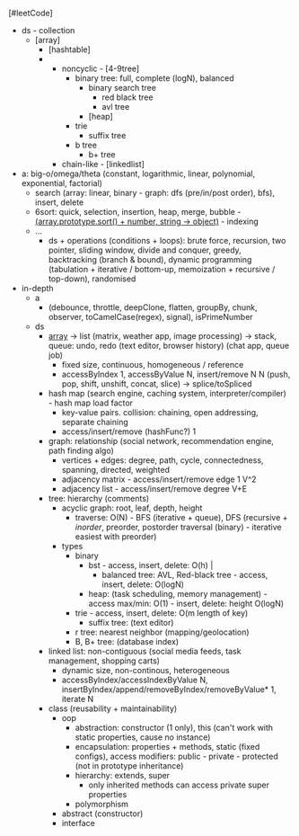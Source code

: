 [#leetCode]
- ds - collection
	- [array]
		- [hashtable]
		- [2graph]: spanning
			- noncyclic - [4-9tree]
				- binary tree: full, complete (logN), balanced
					- binary search tree
						- red black tree
						- avl tree
					- [heap]
				- trie
					- suffix tree
				- b tree
					- b+ tree
			- chain-like - [linkedlist]
- a: big-o/omega/theta (constant, logarithmic, linear, polynomial, exponential, factorial)
	- search (array: linear, binary - graph: dfs (pre/in/post order), bfs), insert, delete
	- 6sort: quick, selection, insertion, heap, merge, bubble - [(array.prototype.sort() + number, string -> object)](https://stackoverflow.com/questions/3423394/algorithm-of-javascript-sort-function) - indexing
	- ...
		- ds + operations (conditions + loops): brute force, recursion, two pointer, sliding window, divide and conquer, greedy, backtracking (branch & bound), dynamic programming (tabulation + iterative / bottom-up, memoization + recursive / top-down), randomised   
- in-depth
	- a 
		- (debounce, throttle, deepClone, flatten, groupBy, chunk, observer, toCamelCase(regex), signal), isPrimeNumber
	- ds
		- [array](https://stackoverflow.com/questions/75734006/are-all-data-structures-implemented-with-arrays-and-linked-structures)  -> list (matrix, weather app, image processing) -> stack, queue: undo, redo (text editor, browser history) (chat app, queue job)
			- fixed size, continuous, homogeneous / reference
			- accessByIndex 1, accessByValue N, insert/remove N N (push, pop, shift, unshift, concat, slice) ->  splice/toSpliced
		- hash map (search engine, caching system, interpreter/compiler) - hash map load factor
			- key-value pairs. collision: chaining, open addressing, separate chaining
			- access/insert/remove (hashFunc?) 1
		- graph: relationship (social network, recommendation engine, path finding algo)
			- vertices + edges: degree, path, cycle, connectedness, spanning, directed, weighted
			- adjacency matrix - access/insert/remove edge 1 V^2
			- adjacency list - access/insert/remove degree V+E
		- tree: hierarchy (comments)
			- acyclic graph: root, leaf, depth, height
				- traverse: O(N) - BFS (iterative + queue), DFS (recursive + *inorder*, preorder, postorder traversal (binary) - iterative easiest with preorder)
			- types
				- binary
					- bst - access, insert, delete: O(h) |
						- balanced tree: AVL, Red-black tree - access, insert, delete: O(logN)
					- heap: (task scheduling, memory management) - access max/min: O(1) - insert, delete: height O(logN) 
				- trie - access, insert, delete: O(m length of key)
					- suffix tree: (text editor)
				- r tree: nearest neighbor (mapping/geolocation)
				- B, B+ tree: (database index)
		- linked list: non-contiguous (social media feeds, task management, shopping carts)
			- dynamic size, non-continous, heterogeneous
			- accessByIndex/accessIndexByValue N, insertByIndex/append/removeByIndex/removeByValue* 1, iterate N
		- class (reusability + maintainability)
			- oop
				- abstraction: constructor (1 only), this (can't work with static properties, cause no instance)
				- encapsulation: properties + methods, static (fixed configs), access modifiers: public - private - protected (not in prototype inheritance)
				- hierarchy: extends, super 
					- only inherited methods can access private super properties 
				- polymorphism
			- abstract (constructor)
			- interface